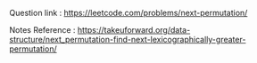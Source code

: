 Question link : https://leetcode.com/problems/next-permutation/

Notes Reference : https://takeuforward.org/data-structure/next_permutation-find-next-lexicographically-greater-permutation/